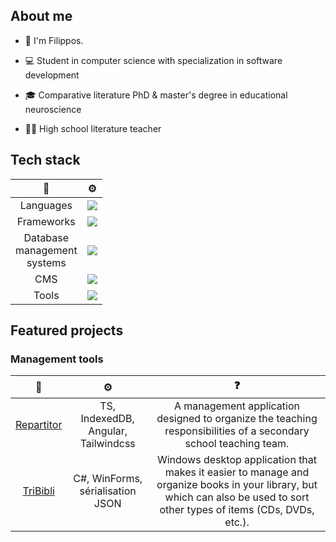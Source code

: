 ## About me

* 👋 I'm Filippos.

* 💻 Student in computer science with specialization in software development

* 🎓 Comparative literature PhD & master's degree in educational neuroscience

* 👨‍🏫 High school literature teacher

## Tech stack

| 📄    | ⚙️  |
| :--------------: | ------------- |
| Languages     | <a href="https://skillicons.dev"><img src="https://skillicons.dev/icons?i=cs,py,java,ts,php,html,css" /></a>|
| Frameworks | <a href="https://skillicons.dev"><img src="https://skillicons.dev/icons?i=angular,tailwind" /></a>|
| Database <br> management <br> systems | <a href="https://skillicons.dev"><img src="https://skillicons.dev/icons?i=mysql,postgres,mongodb" /></a>|
| CMS           | <a href="https://skillicons.dev"><img src="https://skillicons.dev/icons?i=wordpress" /></a>|
| Tools         | <a href="https://skillicons.dev"><img src="https://skillicons.dev/icons?i=vscode,visualstudio,eclipse" /></a>|

## Featured projects

### Management tools

| 📂        | ⚙️           | ❓   |
| :----------------: | :---------------: | :---------------: |
| [Repartitor](https://filkat34.github.io/repartitor-ng/accueil)      | TS, IndexedDB, Angular, Tailwindcss |A management application designed to organize the teaching responsibilities of a secondary school teaching team.|
|[TriBibli](https://github.com/filkat34/TriBibliv2?tab=readme-ov-file) | C#, WinForms, sérialisation JSON |Windows desktop application that makes it easier to manage and organize books in your library, but which can also be used to sort other types of items (CDs, DVDs, etc.).


